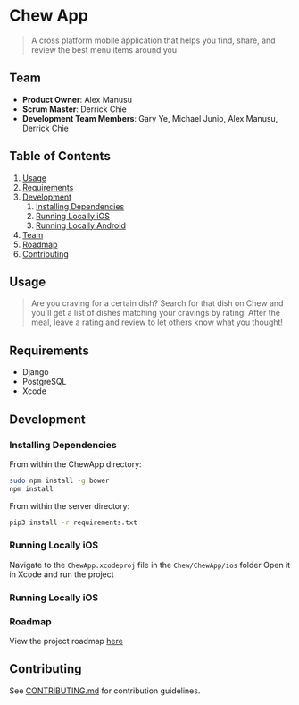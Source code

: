 # Chew App

> A cross platform mobile application that helps you find, share, and review the best menu items around you

## Team

  - __Product Owner__: Alex Manusu
  - __Scrum Master__: Derrick Chie
  - __Development Team Members__: Gary Ye, Michael Junio, Alex Manusu, Derrick Chie

## Table of Contents

1. [Usage](#Usage)
1. [Requirements](#requirements)
1. [Development](#development)
    1. [Installing Dependencies](#installing-dependencies)
    1. [Running Locally iOS](#running-locally-ios)
    1. [Running Locally Android](#running-locally-android)
1. [Team](#team)
1. [Roadmap](#roadmap)
1. [Contributing](#contributing)

## Usage

> Are you craving for a certain dish? Search for that dish on Chew and you'll get a list of dishes matching your cravings by rating! After the meal, leave a rating and review to let others know what you thought!

## Requirements

- Django
- PostgreSQL
- Xcode

## Development

### Installing Dependencies

From within the ChewApp directory:

```sh
sudo npm install -g bower
npm install
```

From within the server directory:

```sh
pip3 install -r requirements.txt
```

### Running Locally iOS

Navigate to the `ChewApp.xcodeproj` file in the `Chew/ChewApp/ios` folder
Open it in Xcode and run the project

### Running Locally iOS

### Roadmap

View the project roadmap [here](https://github.com/MasticatingMarsupial/Chew/issues)


## Contributing

See [CONTRIBUTING.md](CONTRIBUTING.md) for contribution guidelines.
